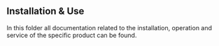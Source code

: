 ## Installation & Use

In this folder all documentation related to the installation, operation and service of the specific product can be found.

